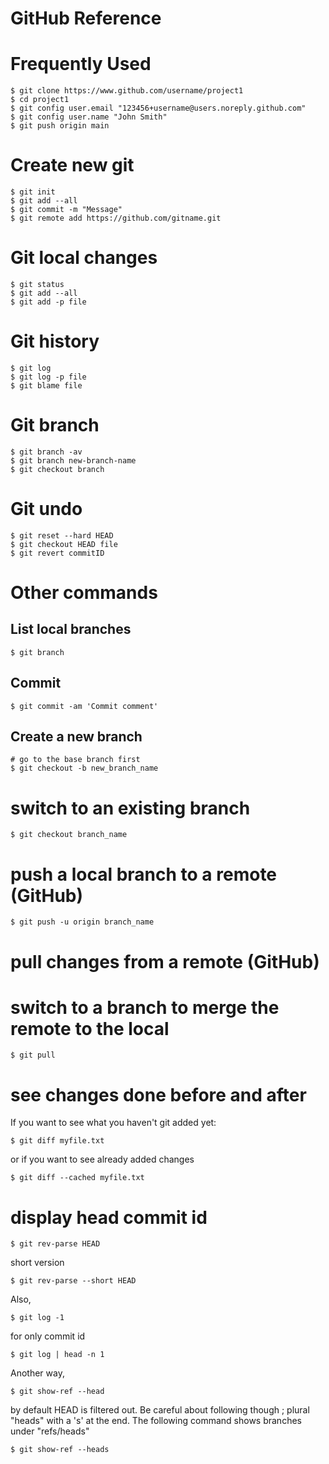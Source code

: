# GitHub Reference

# Frequently Used

    $ git clone https://www.github.com/username/project1
    $ cd project1
    $ git config user.email "123456+username@users.noreply.github.com"
    $ git config user.name "John Smith"
    $ git push origin main

# Create new git

    $ git init
    $ git add --all
    $ git commit -m "Message"
    $ git remote add https://github.com/gitname.git

# Git local changes

    $ git status
    $ git add --all
    $ git add -p file

# Git history

    $ git log
    $ git log -p file
    $ git blame file

# Git branch

    $ git branch -av
    $ git branch new-branch-name
    $ git checkout branch

# Git undo

    $ git reset --hard HEAD
    $ git checkout HEAD file
    $ git revert commitID

# Other commands

## List local branches

    $ git branch

## Commit

    $ git commit -am 'Commit comment'

## Create a new branch

    # go to the base branch first
    $ git checkout -b new_branch_name

# switch to an existing branch

    $ git checkout branch_name

# push a local branch to a remote (GitHub)

    $ git push -u origin branch_name

# pull changes from a remote (GitHub)

# switch to a branch to merge the remote to the local

    $ git pull

# see changes done before and after

If you want to see what you haven't git added yet:

    $ git diff myfile.txt

or if you want to see already added changes

    $ git diff --cached myfile.txt

# display head commit id

    $ git rev-parse HEAD

short version
    
    $ git rev-parse --short HEAD

Also,

    $ git log -1

for only commit id

    $ git log | head -n 1

Another way,

    $ git show-ref --head

by default HEAD is filtered out. Be careful about following though ; plural "heads" with a 's' at the end. The following command shows branches under "refs/heads"

    $ git show-ref --heads


